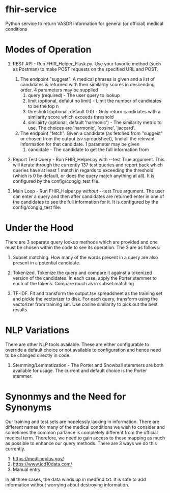 # fhir-service
Python service to return VASDR information for general (or official) medical conditions

# Modes of Operation
1. REST API - Run FHIR_Helper_Flask.py.  Use your favorite method (such as Postman) to make POST requests on the specified URL and POST.
    1. The endpoint "suggest".  A medical phrases is given and a list of candidates is returned with their similarity scores in descending order.  4 parameters may be supplied
        1. query (required) - The user query to lookup
        2. limit (optional, defalut no limit) - Limit the number of candidates to be the top n
        3. threshold (optional, default 0.0) - Only return candidates with a similarity score which exceeds threshold
        4. similairty (optional, default 'harmonic') - The similarity metric to use.  The choices are 'harmonic', 'cosine', 'jaccard'.
    2. The endpoint "fetch".  Given a candidate (as fetched from "suggest" or chosen from the output.tsv spreadsheet), find all the relevant information for that candidate.  1 parameter may be given
        1. candidate - The candidate to get the full information from
		
2. Report Test Query - Run FHIR_Helper.py with --test True argument.  This will iterate through the currently 137 test queries and report back which queries have at least 1 match in regards to exceeding the threshold (which is 0 by default, or does the query match anything at all).  It is configured by the config/congig_test file.

3. Main Loop - Run FHIR_Helper.py *without* --test True argument.  The user can enter a query and then after candidates are returned enter in one of the candidates to see the full information for it.  It is configured by the config/congig_test file.

# Under the Hood
There are 3 separate query lookup methods which are provided and one must be chosen within the code to see its operation.  The 3 are as follows:

1. Subset matching.  How many of the words present in a query are also present in a potential candidate.

2. Tokenized.  Tokenize the query and compare it against a tokenized version of the candidates.  In each case, apply the Porter stemmer to each of the tokens.  Compare much as in subset matching

3. TF-IDF.  Fit and transform the output.tsv spreadsheet as the training set and pickle the vectorizer to disk.  For each query, transform using the vectorizer from training set.  Use cosine similarity to pick out the best results.

# NLP Variations
There are other NLP tools available.  These are either configurable to override a default choice or not available to configuration and hence need to be changed directly in code.

1. Stemming/Lemmatization - The Porter and Snowball stemmers are both available for usage.  The current and default choice is the Porter stemmer.

# Synonmys and the Need for Synonyms
Our training and test sets are hopelessly lacking in information.  There are different names for many of the medical conditions we wish to consider and sometimes the common parlance is completely different from the official medical term.  Therefore, we need to gain access to these mapping as much as possible to enhance our query methods.  There are 3 ways we do this currently.

1. https://medlineplus.gov/
2. https://www.icd10data.com/
3. Manual entry

In all three cases, the data winds up in medfind.txt.  It is safe to add information without worrying about destroying information.
